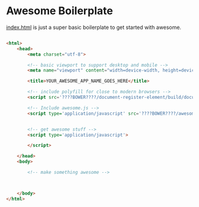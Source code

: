 # Awesome Boilerplate

[index.html](https://github.com/RIAEvangelist/awesome-webcomponents/blob/master/tutorials/000-boilerplates/index.html) is just a super basic boilerplate to get started with awesome.

```html

<html>
    <head>
        <meta charset="utf-8">

        <!-- basic viewport to support desktop and mobile -->
        <meta name="viewport" content="width=device-width, height=device-height, initial-scale=1.0, user-scalable=no, minimum-scale=1.0, maximum-scale=1.0">

        <title>YOUR_AWESOME_APP_NAME_GOES_HERE</title>

        <!-- include polyfill for close to modern browsers -->
        <script src='????BOWER????/document-register-element/build/document-register-element.js'></script>

        <!-- Include awesome.js -->
        <script type='application/javascript' src='????BOWER????/awesome-webcomponents/awesome.js'></script>


        <!-- get awesome stuff -->
        <script type='application/javascript'>

        </script>

    </head>
    <body>

        <!-- make something awesome -->



    </body>
</html>


```
